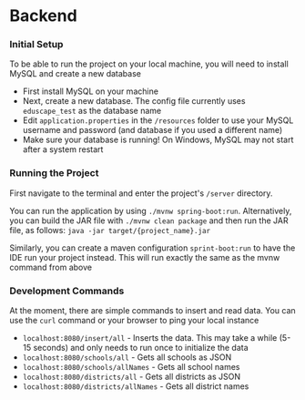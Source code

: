 # Backend

### Initial Setup
To be able to run the project on your local machine, you will need to install MySQL and create a new database
- First install MySQL on your machine
- Next, create a new database. The config file currently uses `eduscape_test` as the database name
- Edit `application.properties` in the `/resources` folder to use your MySQL username and password (and database if you used a different name)
- Make sure your database is running! On Windows, MySQL may not start after a system restart

### Running the Project
First navigate to the terminal and enter the project's `/server` directory.

You can run the application by using `./mvnw spring-boot:run`.
Alternatively, you can build the JAR file with `./mvnw clean package`
and then run the JAR file, as follows: `java -jar target/{project_name}.jar`

Similarly, you can create a maven configuration `sprint-boot:run` to have the IDE run your project instead. This will run exactly the same as the mvnw command from above

### Development Commands
At the moment, there are simple commands to insert and read data. You can use the `curl` command or your browser to ping your local instance
- `localhost:8080/insert/all` - Inserts the data. This may take a while (5-15 seconds) and only needs to run once to initialize the data
- `localhost:8080/schools/all` - Gets all schools as JSON
- `localhost:8080/schools/allNames` - Gets all school names
- `localhost:8080/districts/all` - Gets all districts as JSON
- `localhost:8080/districts/allNames` - Gets all district names
